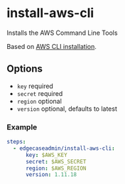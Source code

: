 # install-aws-cli

Installs the AWS Command Line Tools

Based on [AWS CLI installation](http://docs.aws.amazon.com/cli/latest/userguide/installing.html).

## Options

- `key` required
- `secret` required
- `region` optional
- `version` optional, defaults to latest

### Example

```yaml
steps:
  - edgecaseadmin/install-aws-cli:
      key: $AWS_KEY
      secret: $AWS_SECRET
      region: $AWS_REGION
      version: 1.11.18
```

